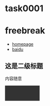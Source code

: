 # task0001

<!DOCTYPE html>
<html>
<head><meta charset="UTF-8">




<link rel="stylesheet" type="text/css" href="task0001.css">
	
</head>
<body>
	<h1>freebreak</h1>
	<ul>
		<li><a href="task0001.html">homepage</a></li>
		<li><a href="www.baidu.com">baidu</a></li>
	</ul>
	<h2>这是二级标题</h2>
	<p>内容随意</p>
	<img src="bg.png">
</body>
</html>
